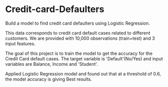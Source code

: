 # Credit-card-Defaulters
Build a model to find credit card defaulters using Logistic Regression.

This data corresponds to credit card default cases related to different customers. We are provided with 10,000 observations (train+test) and 3 input features.

The goal of this project is to train the model to get the accuracy for the Credit Card default cases. The target variable is 'Default'(No/Yes) and input variables are  Balance, Income and 'Student'.

Applied Logistic Regression model and found out that at a threshold of 0.6, the model accuracy is giving Best results.

